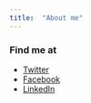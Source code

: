 ```yaml
---
title:  "About me"
---
```


### Find me at

- [Twitter](https://twitter.com/Norike_82)
- [Facebook](https://www.facebook.com/yeray.norike)
- [LinkedIn](https://www.linkedin.com/in/yerayalonso)
